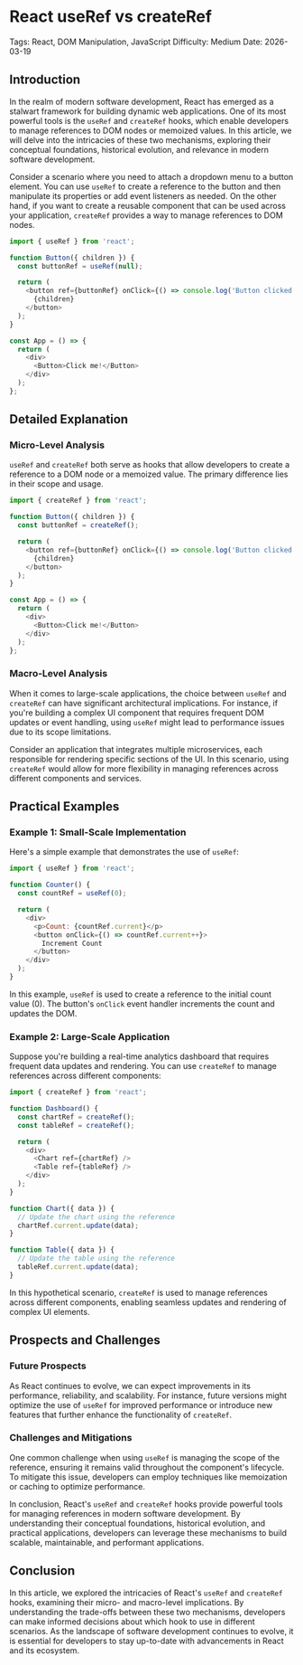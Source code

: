 # React useRef vs createRef
Tags: React, DOM Manipulation, JavaScript
Difficulty: Medium
Date: 2026-03-19

## Introduction
In the realm of modern software development, React has emerged as a stalwart framework for building dynamic web applications. One of its most powerful tools is the `useRef` and `createRef` hooks, which enable developers to manage references to DOM nodes or memoized values. In this article, we will delve into the intricacies of these two mechanisms, exploring their conceptual foundations, historical evolution, and relevance in modern software development.

Consider a scenario where you need to attach a dropdown menu to a button element. You can use `useRef` to create a reference to the button and then manipulate its properties or add event listeners as needed. On the other hand, if you want to create a reusable component that can be used across your application, `createRef` provides a way to manage references to DOM nodes.

```javascript
import { useRef } from 'react';

function Button({ children }) {
  const buttonRef = useRef(null);

  return (
    <button ref={buttonRef} onClick={() => console.log('Button clicked')}>
      {children}
    </button>
  );
}

const App = () => {
  return (
    <div>
      <Button>Click me!</Button>
    </div>
  );
};
```

## Detailed Explanation

### Micro-Level Analysis
`useRef` and `createRef` both serve as hooks that allow developers to create a reference to a DOM node or a memoized value. The primary difference lies in their scope and usage.

```javascript
import { createRef } from 'react';

function Button({ children }) {
  const buttonRef = createRef();

  return (
    <button ref={buttonRef} onClick={() => console.log('Button clicked')}>
      {children}
    </button>
  );
}

const App = () => {
  return (
    <div>
      <Button>Click me!</Button>
    </div>
  );
};
```

### Macro-Level Analysis
When it comes to large-scale applications, the choice between `useRef` and `createRef` can have significant architectural implications. For instance, if you're building a complex UI component that requires frequent DOM updates or event handling, using `useRef` might lead to performance issues due to its scope limitations.

Consider an application that integrates multiple microservices, each responsible for rendering specific sections of the UI. In this scenario, using `createRef` would allow for more flexibility in managing references across different components and services.

## Practical Examples

### Example 1: Small-Scale Implementation
Here's a simple example that demonstrates the use of `useRef`:

```javascript
import { useRef } from 'react';

function Counter() {
  const countRef = useRef(0);

  return (
    <div>
      <p>Count: {countRef.current}</p>
      <button onClick={() => countRef.current++}>
        Increment Count
      </button>
    </div>
  );
}
```

In this example, `useRef` is used to create a reference to the initial count value (0). The button's `onClick` event handler increments the count and updates the DOM.

### Example 2: Large-Scale Application
Suppose you're building a real-time analytics dashboard that requires frequent data updates and rendering. You can use `createRef` to manage references across different components:

```javascript
import { createRef } from 'react';

function Dashboard() {
  const chartRef = createRef();
  const tableRef = createRef();

  return (
    <div>
      <Chart ref={chartRef} />
      <Table ref={tableRef} />
    </div>
  );
}

function Chart({ data }) {
  // Update the chart using the reference
  chartRef.current.update(data);
}

function Table({ data }) {
  // Update the table using the reference
  tableRef.current.update(data);
}
```

In this hypothetical scenario, `createRef` is used to manage references across different components, enabling seamless updates and rendering of complex UI elements.

## Prospects and Challenges

### Future Prospects
As React continues to evolve, we can expect improvements in its performance, reliability, and scalability. For instance, future versions might optimize the use of `useRef` for improved performance or introduce new features that further enhance the functionality of `createRef`.

### Challenges and Mitigations
One common challenge when using `useRef` is managing the scope of the reference, ensuring it remains valid throughout the component's lifecycle. To mitigate this issue, developers can employ techniques like memoization or caching to optimize performance.

In conclusion, React's `useRef` and `createRef` hooks provide powerful tools for managing references in modern software development. By understanding their conceptual foundations, historical evolution, and practical applications, developers can leverage these mechanisms to build scalable, maintainable, and performant applications.

## Conclusion
In this article, we explored the intricacies of React's `useRef` and `createRef` hooks, examining their micro- and macro-level implications. By understanding the trade-offs between these two mechanisms, developers can make informed decisions about which hook to use in different scenarios. As the landscape of software development continues to evolve, it is essential for developers to stay up-to-date with advancements in React and its ecosystem.